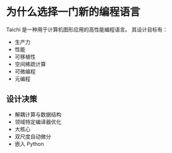 # 为什么选择一门新的编程语言

Taichi 是一种用于计算机图形应用的高性能编程语言。 其设计目标有：

- 生产力
- 性能
- 可移植性
- 空间稀疏计算
- 可微编程
- 元编程

## 设计决策

- 解耦计算与数据结构
- 领域特定编译器优化
- 大核心
- 双尺度自动微分
- 嵌入 Python
